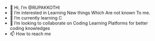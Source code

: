 - 👋 Hi, I’m @RUPAKKOTHI
- 👀 I’m interested in Learning New things Which Are not known To me.
- 🌱 I’m currently learning C
- 💞️ I’m looking to collaborate on Coding Learning Platforms for better coding knowledges
- 📫 How to reach me 
